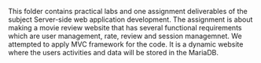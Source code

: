 This folder contains practical labs and one assignment deliverables of the subject Server-side web application development. The assignment is about making a movie review website that has several functional 
requirements which are user management, rate, review and session managemnet. We attempted to apply MVC framework for the code. It is a dynamic website where the users activities and data will be stored in the MariaDB.
